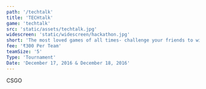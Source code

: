 ```yaml
---
path: '/techtalk'
title: 'TECHtalk'
game: 'techtalk'
src: 'static/assets/techtalk.jpg'
widescreen: 'static/widescreen/hackathon.jpg'
short: 'The most loved games of all times- challenge your friends to win the tournament and challenge your rivals to earn the title!'
fee: '₹300 Per Team'
teamSize: '5'
Type: 'Tournament'
Date: 'December 17, 2016 & December 18, 2016' 
---
```


CSGO